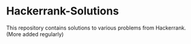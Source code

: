 # Hackerrank-Solutions

This repository contains solutions to various problems from Hackerrank. (More added regularly)
